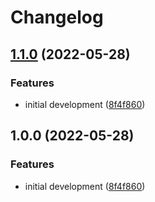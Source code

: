 # Changelog

## [1.1.0](https://github.com/andrewthetechie/cq-provider-datadog/compare/v1.0.0...v1.1.0) (2022-05-28)


### Features

* initial development ([8f4f860](https://github.com/andrewthetechie/cq-provider-datadog/commit/8f4f860769bf07430b7924f718a4543e3df42303))

## 1.0.0 (2022-05-28)


### Features

* initial development ([8f4f860](https://github.com/andrewthetechie/cq-provider-datadog/commit/8f4f860769bf07430b7924f718a4543e3df42303))
